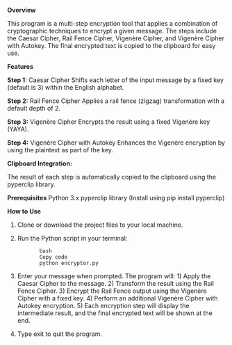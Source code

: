 **Overview**

This program is a multi-step encryption tool that applies a combination of cryptographic techniques to encrypt a given message. The steps include the Caesar Cipher, Rail Fence Cipher, Vigenère Cipher, and Vigenère Cipher with Autokey. The final encrypted text is copied to the clipboard for easy use.

**Features**

**Step 1:** Caesar Cipher
Shifts each letter of the input message by a fixed key (default is 3) within the English alphabet.

**Step 2:** Rail Fence Cipher
Applies a rail fence (zigzag) transformation with a default depth of 2.

**Step 3:** Vigenère Cipher
Encrypts the result using a fixed Vigenère key (YAYA).

**Step 4:** Vigenère Cipher with Autokey
Enhances the Vigenère encryption by using the plaintext as part of the key.

**Clipboard Integration:**

The result of each step is automatically copied to the clipboard using the pyperclip library.

**Prerequisites**
Python 3.x
pyperclip library (Install using pip install pyperclip)

**How to Use**

1) Clone or download the project files to your local machine.
2) Run the Python script in your terminal:
   
              bash
              Copy code
              python encryptor.py
4) Enter your message when prompted. The program will:
			  1) Apply the Caesar Cipher to the message.
              2) Transform the result using the Rail Fence Cipher.
              3) Encrypt the Rail Fence output using the Vigenère Cipher with a fixed key.
              4) Perform an additional Vigenère Cipher with Autokey encryption.
              5) Each encryption step will display the intermediate result, and the final encrypted text will be shown at the end.

5) Type exit to quit the program.
